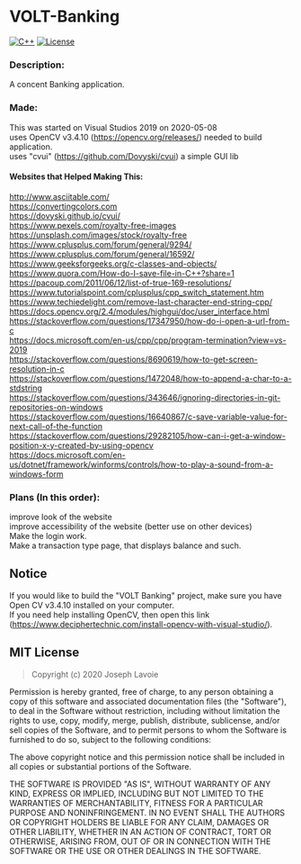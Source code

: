 # VOLT-Banking
[![C++](https://img.shields.io/badge/language-C%2B%2B-%23f34b7d.svg?style=plastic)](https://en.wikipedia.org/wiki/C%2B%2B)
[![License](https://img.shields.io/github/license/danielkrupinski/Osiris.svg?style=plastic)](LICENSE)

### Description:
A concent Banking application.

### Made:
This was started on Visual Studios 2019 on 2020-05-08  
uses OpenCV v3.4.10 (https://opencv.org/releases/) needed to build application.  
uses "cvui" (https://github.com/Dovyski/cvui) a simple GUI lib

#### Websites that Helped Making This:
http://www.asciitable.com/  
https://convertingcolors.com  
https://dovyski.github.io/cvui/  
https://www.pexels.com/royalty-free-images  
https://unsplash.com/images/stock/royalty-free  
https://www.cplusplus.com/forum/general/9294/  
https://www.cplusplus.com/forum/general/16592/  
https://www.geeksforgeeks.org/c-classes-and-objects/  
https://www.quora.com/How-do-I-save-file-in-C++?share=1  
https://pacoup.com/2011/06/12/list-of-true-169-resolutions/  
https://www.tutorialspoint.com/cplusplus/cpp_switch_statement.htm  
https://www.techiedelight.com/remove-last-character-end-string-cpp/  
https://docs.opencv.org/2.4/modules/highgui/doc/user_interface.html  
https://stackoverflow.com/questions/17347950/how-do-i-open-a-url-from-c  
https://docs.microsoft.com/en-us/cpp/cpp/program-termination?view=vs-2019  
https://stackoverflow.com/questions/8690619/how-to-get-screen-resolution-in-c  
https://stackoverflow.com/questions/1472048/how-to-append-a-char-to-a-stdstring  
https://stackoverflow.com/questions/343646/ignoring-directories-in-git-repositories-on-windows  
https://stackoverflow.com/questions/16640867/c-save-variable-value-for-next-call-of-the-function  
https://stackoverflow.com/questions/29282105/how-can-i-get-a-window-position-x-y-created-by-using-opencv  
https://docs.microsoft.com/en-us/dotnet/framework/winforms/controls/how-to-play-a-sound-from-a-windows-form  

### Plans (In this order):
improve look of the website  
improve accessibility of the website (better use on other devices)  
Make the login work.  
Make a transaction type page, that displays balance and such.  

## Notice
If you would like to build the "VOLT Banking" project, make sure you have Open CV v3.4.10 installed on your computer.  
If you need help installing OpenCV, then open this link (https://www.deciphertechnic.com/install-opencv-with-visual-studio/).

## MIT License

> Copyright (c) 2020 Joseph Lavoie

Permission is hereby granted, free of charge, to any person obtaining a copy
of this software and associated documentation files (the "Software"), to deal
in the Software without restriction, including without limitation the rights
to use, copy, modify, merge, publish, distribute, sublicense, and/or sell
copies of the Software, and to permit persons to whom the Software is
furnished to do so, subject to the following conditions:

The above copyright notice and this permission notice shall be included in all
copies or substantial portions of the Software.

THE SOFTWARE IS PROVIDED "AS IS", WITHOUT WARRANTY OF ANY KIND, EXPRESS OR
IMPLIED, INCLUDING BUT NOT LIMITED TO THE WARRANTIES OF MERCHANTABILITY,
FITNESS FOR A PARTICULAR PURPOSE AND NONINFRINGEMENT. IN NO EVENT SHALL THE
AUTHORS OR COPYRIGHT HOLDERS BE LIABLE FOR ANY CLAIM, DAMAGES OR OTHER
LIABILITY, WHETHER IN AN ACTION OF CONTRACT, TORT OR OTHERWISE, ARISING FROM,
OUT OF OR IN CONNECTION WITH THE SOFTWARE OR THE USE OR OTHER DEALINGS IN THE
SOFTWARE.
